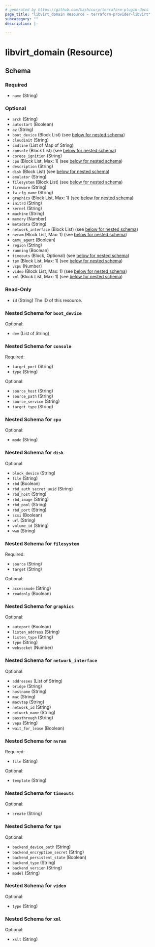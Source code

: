 ```yaml
---
# generated by https://github.com/hashicorp/terraform-plugin-docs
page_title: "libvirt_domain Resource - terraform-provider-libvirt"
subcategory: ""
description: |-
  
---
```


# libvirt_domain (Resource)





<!-- schema generated by tfplugindocs -->
## Schema

### Required

- `name` (String)

### Optional

- `arch` (String)
- `autostart` (Boolean)
- `az` (String)
- `boot_device` (Block List) (see [below for nested schema](#nestedblock--boot_device))
- `cloudinit` (String)
- `cmdline` (List of Map of String)
- `console` (Block List) (see [below for nested schema](#nestedblock--console))
- `coreos_ignition` (String)
- `cpu` (Block List, Max: 1) (see [below for nested schema](#nestedblock--cpu))
- `description` (String)
- `disk` (Block List) (see [below for nested schema](#nestedblock--disk))
- `emulator` (String)
- `filesystem` (Block List) (see [below for nested schema](#nestedblock--filesystem))
- `firmware` (String)
- `fw_cfg_name` (String)
- `graphics` (Block List, Max: 1) (see [below for nested schema](#nestedblock--graphics))
- `initrd` (String)
- `kernel` (String)
- `machine` (String)
- `memory` (Number)
- `metadata` (String)
- `network_interface` (Block List) (see [below for nested schema](#nestedblock--network_interface))
- `nvram` (Block List, Max: 1) (see [below for nested schema](#nestedblock--nvram))
- `qemu_agent` (Boolean)
- `region` (String)
- `running` (Boolean)
- `timeouts` (Block, Optional) (see [below for nested schema](#nestedblock--timeouts))
- `tpm` (Block List, Max: 1) (see [below for nested schema](#nestedblock--tpm))
- `vcpu` (Number)
- `video` (Block List, Max: 1) (see [below for nested schema](#nestedblock--video))
- `xml` (Block List, Max: 1) (see [below for nested schema](#nestedblock--xml))

### Read-Only

- `id` (String) The ID of this resource.

<a id="nestedblock--boot_device"></a>
### Nested Schema for `boot_device`

Optional:

- `dev` (List of String)


<a id="nestedblock--console"></a>
### Nested Schema for `console`

Required:

- `target_port` (String)
- `type` (String)

Optional:

- `source_host` (String)
- `source_path` (String)
- `source_service` (String)
- `target_type` (String)


<a id="nestedblock--cpu"></a>
### Nested Schema for `cpu`

Optional:

- `mode` (String)


<a id="nestedblock--disk"></a>
### Nested Schema for `disk`

Optional:

- `block_device` (String)
- `file` (String)
- `rbd` (Boolean)
- `rbd_auth_secret_uuid` (String)
- `rbd_host` (String)
- `rbd_image` (String)
- `rbd_pool` (String)
- `rbd_port` (String)
- `scsi` (Boolean)
- `url` (String)
- `volume_id` (String)
- `wwn` (String)


<a id="nestedblock--filesystem"></a>
### Nested Schema for `filesystem`

Required:

- `source` (String)
- `target` (String)

Optional:

- `accessmode` (String)
- `readonly` (Boolean)


<a id="nestedblock--graphics"></a>
### Nested Schema for `graphics`

Optional:

- `autoport` (Boolean)
- `listen_address` (String)
- `listen_type` (String)
- `type` (String)
- `websocket` (Number)


<a id="nestedblock--network_interface"></a>
### Nested Schema for `network_interface`

Optional:

- `addresses` (List of String)
- `bridge` (String)
- `hostname` (String)
- `mac` (String)
- `macvtap` (String)
- `network_id` (String)
- `network_name` (String)
- `passthrough` (String)
- `vepa` (String)
- `wait_for_lease` (Boolean)


<a id="nestedblock--nvram"></a>
### Nested Schema for `nvram`

Required:

- `file` (String)

Optional:

- `template` (String)


<a id="nestedblock--timeouts"></a>
### Nested Schema for `timeouts`

Optional:

- `create` (String)


<a id="nestedblock--tpm"></a>
### Nested Schema for `tpm`

Optional:

- `backend_device_path` (String)
- `backend_encryption_secret` (String)
- `backend_persistent_state` (Boolean)
- `backend_type` (String)
- `backend_version` (String)
- `model` (String)


<a id="nestedblock--video"></a>
### Nested Schema for `video`

Optional:

- `type` (String)


<a id="nestedblock--xml"></a>
### Nested Schema for `xml`

Optional:

- `xslt` (String)


